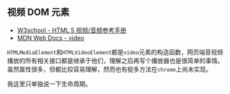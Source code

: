 ## 视频 DOM 元素

- [W3school - HTML 5 视频/音频参考手册](https://www.w3school.com.cn/tags/html_ref_audio_video_dom.asp)
- [MDN Web Docs - video](https://developer.mozilla.org/zh-CN/docs/Web/HTML/Element/video)

`HTMLMediaElement`和`HTMLVideoElement`都是`video`元素的构造函数，网页端音视频播放的所有相关接口都是继承于他们，理解之后再写个播放器也是很简单的事情。虽然属性很多，但都比较容易理解，然而也有挺多方法在`chrome`上尚未实现。

我这里只单独说一下生命周期。
